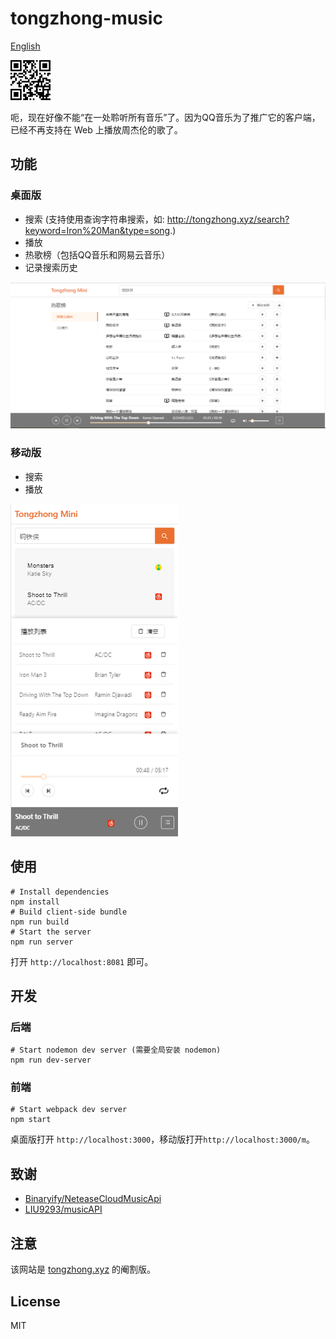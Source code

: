 # tongzhong-music
<a href="./README_en.md">English</a>

<img src="./screenshots/qr_code.png" width="64" alt="mobile">

<p>呃，现在好像不能“在一处聆听所有音乐”了。因为QQ音乐为了推广它的客户端，已经不再支持在 Web 上播放周杰伦的歌了。</p>

## 功能
### 桌面版
- 搜索
 (支持使用查询字符串搜索，如: <a href="http://tongzhong.xyz/search?keyword=Iron%20Man&type=song" >http://tongzhong.xyz/search?keyword=Iron%20Man&type=song</a>.)
- 播放
- 热歌榜（包括QQ音乐和网易云音乐）
- 记录搜索历史

<img src="./screenshots/desktop.PNG" alt="desktop">

### 移动版
- 搜索
- 播放

<img src="./screenshots/m.PNG" alt="mobile">

## 使用
    # Install dependencies
    npm install
    # Build client-side bundle
    npm run build
    # Start the server
    npm run server
打开 `http://localhost:8081` 即可。

## 开发
### 后端
    # Start nodemon dev server (需要全局安装 nodemon)
    npm run dev-server

### 前端
    # Start webpack dev server
    npm start
桌面版打开 `http://localhost:3000`，移动版打开`http://localhost:3000/m`。

## 致谢
- <a href="https://github.com/Binaryify/NeteaseCloudMusicApi">Binaryify/NeteaseCloudMusicApi</a>
- <a href="https://github.com/LIU9293/musicAPI">LIU9293/musicAPI</a>

## 注意
<p>该网站是 <a href="http://tongzhong.xyz">tongzhong.xyz</a> 的阉割版。</p>

## License
MIT
